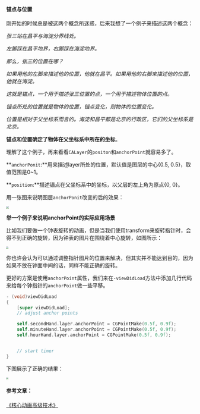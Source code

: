 #### 锚点与位置

刚开始的时候总是被这两个概念所迷惑，后来我想了一个例子来描述这两个概念：

_张三站在昌平与海淀分界线处。_

_左脚踩在昌平地界，右脚踩在海淀地界。_

_那么，张三的位置在哪？_

_如果用他的左脚来描述他的位置，他就在昌平。如果用他的右脚来描述他的位置，他就在海淀。_

_这就是锚点，一个用于描述张三位置的点，一个用于描述物体位置的点。_

_锚点所处的位置就是物体的位置，锚点变化，则物体的位置变化。_

_位置是相对于父坐标系而言的。海淀和昌平都是北京的行政区，它们的父坐标系是北京。_

**锚点和位置确定了物体在父坐标系中所在的坐标**。

理解了这个例子，再来看看`CALayer`的`positon`和`anchorPoint`就容易多了。

**`anchorPonit`:**用来描述layer所处的位置，默认值是图层的中心{0.5, 0.5}，取值范围是0~1。

**`position`:**描述锚点在父坐标系中的坐标，以父层的左上角为原点{0, 0}。

用一张图来说明图层`anchorPonit`改变的后的效果：

<img src="https://user-gold-cdn.xitu.io/2020/3/13/170cf9c78b49f4f0?w=1478&amp;h=1637&amp;f=jpeg&amp;s=363788" style="zoom:44%;" />

**举一个例子来说明anchorPoint的实际应用场景**

比如我们要做一个钟表旋转的动画，但是当我们使用transform来旋转指针时，会得不到正确的旋转，因为钟表的图片在围绕着中心旋转，如图所示：

<img src="https://user-gold-cdn.xitu.io/2020/3/13/170cfa38879c35bf?w=1635&amp;h=791&amp;f=jpeg&amp;s=121165" style="zoom:35%;" />

你也许会认为可以通过调整指针图片的位置来解决，但其实并不能达到目的，因为如果不放在钟面中间的话，同样不能正确的旋转。

更好的方案是使用`anchorPoint`属性，我们来在`-viewDidLoad`方法中添加几行代码来给每个钟指针的`anchorPoint`做一些平移。

```objective-c
- (void)viewDidLoad 
{
    [super viewDidLoad];
    // adjust anchor points

    self.secondHand.layer.anchorPoint = CGPointMake(0.5f, 0.9f); 
    self.minuteHand.layer.anchorPoint = CGPointMake(0.5f, 0.9f); 
    self.hourHand.layer.anchorPoint = CGPointMake(0.5f, 0.9f);


    // start timer
}
```

下图展示了正确的结果：

<img src="https://user-gold-cdn.xitu.io/2020/3/13/170cfa3a35e34a3e?w=1635&amp;h=791&amp;f=jpeg&amp;s=120747" style="zoom:35%;" />

#### 参考文章：

[《核心动画高级技术》](https://wiki.jikexueyuan.com/project/ios-core-animation/)

